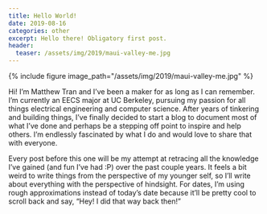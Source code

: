```yaml
---
title: Hello World!
date: 2019-08-16
categories: other
excerpt: Hello there! Obligatory first post.
header:
  teaser: /assets/img/2019/maui-valley-me.jpg
---
```


{% include figure image_path="/assets/img/2019/maui-valley-me.jpg" %}

Hi! I’m Matthew Tran and I’ve been a maker for as long as I can remember. I’m currently an EECS major at UC Berkeley, pursuing my passion for all things electrical engineering and computer science. After years of tinkering and building things, I’ve finally decided to start a blog to document most of what I’ve done and perhaps be a stepping off point to inspire and help others. I’m endlessly fascinated by what I do and would love to share that with everyone.

Every post before this one will be my attempt at retracing all the knowledge I’ve gained (and fun I’ve had :P) over the past couple years. It feels a bit weird to write things from the perspective of my younger self, so I’ll write about everything with the perspective of hindsight. For dates, I’m using rough approximations instead of today’s date because it’ll be pretty cool to scroll back and say, “Hey! I did that way back then!”
